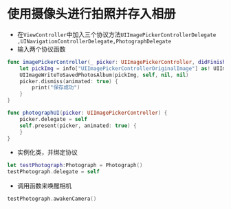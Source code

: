 # 使用摄像头进行拍照并存入相册
- 在`ViewController`中加入三个协议方法`UIImagePickerControllerDelegate ,UINavigationControllerDelegate,PhotographDelegate`
- 输入两个协议函数
```Swift
func imagePickerController(_ picker: UIImagePickerController, didFinishPickingMediaWithInfo info: [String : Any]) {
    let pickImg = info["UIImagePickerControllerOriginalImage"] as! UIImage
    UIImageWriteToSavedPhotosAlbum(pickImg, self, nil, nil)
    picker.dismiss(animated: true) {
        print("保存成功")
    }
}

func photographUI(picker: UIImagePickerController) {
    picker.delegate = self
    self.present(picker, animated: true) {
    }
}
```
- 实例化类，并绑定协议
```Swift
let testPhotograph:Photograph = Photograph()
testPhotograph.delegate = self
```
- 调用函数来唤醒相机
```Swift
testPhotograph.awakenCamera()
```
